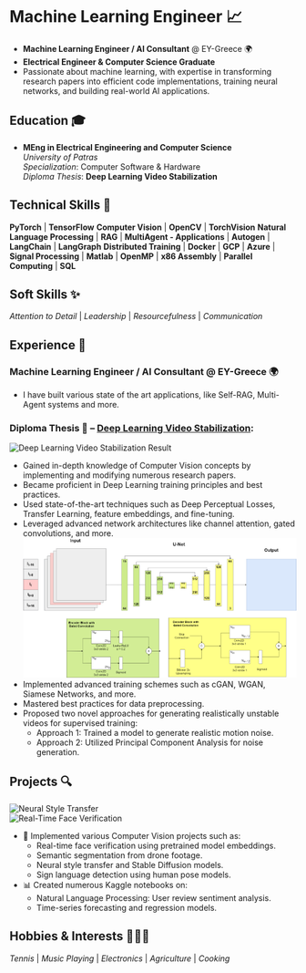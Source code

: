 # **Machine Learning Engineer** 📈  
- **Machine Learning Engineer / AI Consultant** @ EY-Greece 🌍  
- **Electrical Engineer & Computer Science Graduate**  
-  Passionate about machine learning, with expertise in transforming research papers into efficient code implementations, training neural networks, and building real-world AI applications.  


## **Education** 🎓  
- **MEng in Electrical Engineering and Computer Science**  
  *University of Patras*  
  *Specialization*: Computer Software & Hardware  
  *Diploma Thesis*: **Deep Learning Video Stabilization**


## **Technical Skills** 🔧
**PyTorch** | **TensorFlow** 
**Computer Vision** | **OpenCV** | **TorchVision** 
**Natural Language Processing** | **RAG** | **MultiAgent - Applications** | **Autogen** | **LangChain** | **LangGraph** 
**Distributed Training** | **Docker** | **GCP** | **Azure** |
**Signal Processing** | **Matlab** | **OpenMP** | **x86 Assembly** | **Parallel Computing** | **SQL**  


## **Soft Skills** ✨  
*Attention to Detail* | *Leadership* | *Resourcefulness* | *Communication*


## **Experience** 💼  
### **Machine Learning Engineer / AI Consultant** @ EY-Greece 🌍  
- I have built various state of the art applications, like Self-RAG, Multi-Agent systems and more.

### **Diploma Thesis** 📝 – [Deep Learning Video Stabilization](/assets/thesis.pdf):  
![Deep Learning Video Stabilization Result](/assets/img/stab_result.gif)

- Gained in-depth knowledge of Computer Vision concepts by implementing and modifying numerous research papers.  
- Became proficient in Deep Learning training principles and best practices.  
- Used state-of-the-art techniques such as Deep Perceptual Losses, Transfer Learning, feature embeddings, and fine-tuning.  
- Leveraged advanced network architectures like channel attention, gated convolutions, and more.  
![DMBVS_UNET Architecture](/assets/img/DMBVS_UNET.png)  
- Implemented advanced training schemes such as cGAN, WGAN, Siamese Networks, and more.  
- Mastered best practices for data preprocessing.  
- Proposed two novel approaches for generating realistically unstable videos for supervised training:  
  - Approach 1: Trained a model to generate realistic motion noise.  
  - Approach 2: Utilized Principal Component Analysis for noise generation.


## **Projects** 🔍  
![Neural Style Transfer](/assets/img/neural_style.gif)  
![Real-Time Face Verification](/assets/img/faceid.gif)


- 🎥 Implemented various Computer Vision projects such as:  
  - Real-time face verification using pretrained model embeddings.  
  - Semantic segmentation from drone footage.  
  - Neural style transfer and Stable Diffusion models.  
  - Sign language detection using human pose models.  
- 📊 Created numerous Kaggle notebooks on:  
  - Natural Language Processing: User review sentiment analysis.  
  - Time-series forecasting and regression models.


## **Hobbies & Interests** 🎾🎶🔌  
*Tennis* | *Music Playing* | *Electronics* | *Agriculture* | *Cooking*
